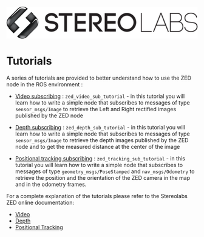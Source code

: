 ![](../images/logo_stereolabs.svg)

# Tutorials
A series of tutorials are provided to better understand how to use the ZED node in the ROS environment :

- [Video subscribing](./zed_video_sub_tutorial) : `zed_video_sub_tutorial` - in this tutorial you will learn how to write a simple node that subscribes to messages of type `sensor_msgs/Image` to retrieve the Left and Right rectified images published by the ZED node

- [Depth subscribing](./zed_depth_sub_tutorial) : `zed_depth_sub_tutorial` - in this tutorial you will learn how to write a simple node that subscribes to messages of type `sensor_msgs/Image` to retrieve the depth images published by the ZED node and to get the measured distance at the center of the image

- [Positional tracking subscribing](./zed_tracking_sub_tutorial) : `zed_tracking_sub_tutorial` - in this tutorial you will learn how to write a simple node that subscribes to messages of type `geometry_msgs/PoseStamped` and `nav_msgs/Odometry` to retrieve the position and the orientation of the ZED camera in the map and in the odometry frames.

For a complete explanation of the tutorials please refer to the Stereolabs ZED online documentation:

- [Video](https://docs.stereolabs.com/integrations/ros/video/)
- [Depth](https://docs.stereolabs.com/integrations/ros/depth_sensing/)
- [Positional Tracking](https://docs.stereolabs.com/integrations/ros/positional_tracking/)
